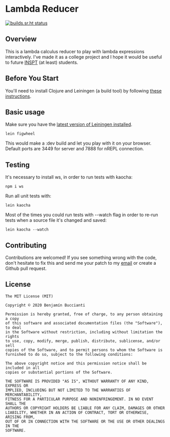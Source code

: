# Lambda Reducer

[![builds.sr.ht status](https://builds.sr.ht/~bbuccianti/lambda/.build.yml.svg)](https://builds.sr.ht/~bbuccianti/lambda/.build.yml?)

## Overview

This is a lambda calculus reducer to play with lambda expressions interactively. I've made it as a college project and I hope it would be useful to future [INSPT](http://inspt.utn.edu.ar) (at least) students.

## Before You Start

You'll need to install Clojure and Leiningen (a build tool) by following [these instructions](https://purelyfunctional.tv/guide/how-to-install-clojure/).

## Basic usage

Make sure you have the
[latest version of Leiningen installed](https://github.com/technomancy/leiningen#installation).

    lein figwheel

This would make a :dev build and let you play with it on your browser. Default ports are 3449 for server and 7888 for nREPL connection.

## Testing

It's necessary to install ws, in order to run tests with kaocha:

    npm i ws

Run all unit tests with:

    lein kaocha
	
Most of the times you could run tests with --watch flag in order to re-run tests when a source file it's changed and saved:

    lein kaocha --watch
	
## Contributing

Contributions are welcomed! If you see something wrong with the code, don't hesitate to fix this and send me your patch to my [email](mailto:benjamin@buccianti.dev) or create a Github pull request.

## License

```
The MIT License (MIT)

Copyright © 2020 Benjamín Buccianti

Permission is hereby granted, free of charge, to any person obtaining a copy
of this software and associated documentation files (the "Software"), to deal
in the Software without restriction, including without limitation the rights
to use, copy, modify, merge, publish, distribute, sublicense, and/or sell
copies of the Software, and to permit persons to whom the Software is
furnished to do so, subject to the following conditions:

The above copyright notice and this permission notice shall be included in all
copies or substantial portions of the Software.

THE SOFTWARE IS PROVIDED "AS IS", WITHOUT WARRANTY OF ANY KIND, EXPRESS OR
IMPLIED, INCLUDING BUT NOT LIMITED TO THE WARRANTIES OF MERCHANTABILITY,
FITNESS FOR A PARTICULAR PURPOSE AND NONINFRINGEMENT. IN NO EVENT SHALL THE
AUTHORS OR COPYRIGHT HOLDERS BE LIABLE FOR ANY CLAIM, DAMAGES OR OTHER
LIABILITY, WHETHER IN AN ACTION OF CONTRACT, TORT OR OTHERWISE, ARISING FROM,
OUT OF OR IN CONNECTION WITH THE SOFTWARE OR THE USE OR OTHER DEALINGS IN THE
SOFTWARE.
```
